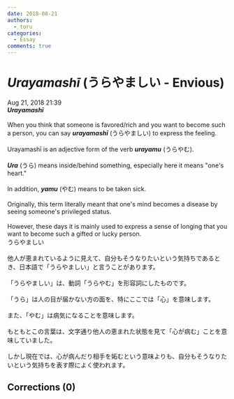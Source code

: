 ```yaml
---
date: 2018-08-21
authors:
  - toru
categories:
  - Essay
comments: true
---
```


# <strong><em>Urayamashī</strong></em> (うらやましい - Envious)
<div class="date">Aug 21, 2018 21:39</div>
<div id="post"><div id="body_show_ori">
<strong><em>Urayamashī</strong></em><br/><br/>When you think that someone is favored/rich and you want to become such a person, you can say <strong><em>urayamashī</em></strong> (うらやましい) to express the feeling.<br/><br/>Urayamashī is an adjective form of the verb <strong><em>urayamu</em></strong> (うらやむ).<br/><br/><strong><em>Ura</em></strong> (うら) means inside/behind something, especially here it means "one's heart."<br/><br/>In addition, <strong><em>yamu</em></strong> (やむ) means to be taken sick.<br/><br/>Originally, this term literally meant that one's mind becomes a disease by seeing someone's privileged status.<br/><br/>However, these days it is mainly used to express a sense of longing that you want to become such a gifted or lucky person.
</div></div>

<!-- more -->

<div id="post_ja"><div id="body_show_mo">
うらやましい<br/><br/>他人が恵まれているように見えて、自分もそうなりたいという気持ちであるとき、日本語で「うらやましい」と言うことがあります。<br/><br/>「うらやましい」は、動詞「うらやむ」を形容詞にしたものです。<br/><br/>「うら」は人の目が届かない方の面を、特にここでは「心」を意味します。<br/><br/>また、「やむ」は病気になることを意味します。<br/><br/>もともとこの言葉は、文字通り他人の恵まれた状態を見て「心が病む」ことを意味していました。<br/><br/>しかし現在では、心が病んだり相手を妬むという意味よりも、自分もそうなりたいという気持ちを表す際によく使われます。
</div></div>

## Corrections (0)
